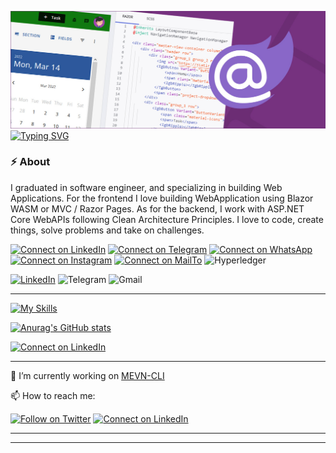 ![Header](./BlazorBanner.png)
[![Typing SVG](https://readme-typing-svg.demolab.com?font=Satisfy&weight=500&size=53&pause=1000&color=AF83FF&background=76327F&center=true&vCenter=true&width=1140&height=100&lines=%F0%9F%91%8B+Hi+there%2C+I'm+Morteza+Farhadi)](https://git.io/typing-svg)

### :zap: About

<!--START_SECTION:activity-->
I graduated in software engineer, and specializing in building Web Applications. 
For the frontend I love building WebApplication using Blazor WASM or MVC / Razor Pages. 
As for the backend, I work with ASP.NET Core WebAPIs following Clean Architecture Principles.
I love to code, create things, solve problems and take on challenges.
<!--END_SECTION:activity-->

[![Connect on LinkedIn](https://img.shields.io/badge/--linkedin?label=LinkedIn&logo=LinkedIn&style=social)](https://www.linkedin.com/in/jamesgeorge007)
[![Connect on Telegram](https://img.shields.io/badge/--telegram?label=Telegram&logo=Telegram&style=social)](https://www.linkedin.com/in/jamesgeorge007)
[![Connect on WhatsApp](https://img.shields.io/badge/--whatsapp?label=WhatsApp&logo=WhatsApp&style=social)](https://www.linkedin.com/in/jamesgeorge007)
[![Connect on Instagram](https://img.shields.io/badge/--whatsapp?label=Instagram&logo=Instagram&style=social)](https://www.linkedin.com/in/jamesgeorge007)
[![Connect on MailTo](https://img.shields.io/badge/--mail?label=Gmail&logo=mailto&style=social)](https://www.linkedin.com/in/jamesgeorge007)
![Hyperledger](https://img.shields.io/badge/hyperledger-2F3134?style=for-the-badge&logo=hyperledger&logoColor=white)

[![LinkedIn](https://img.shields.io/badge/linkedin-%230077B5.svg?style=for-the-badge&logo=linkedin&logoColor=white)](https://github.com/Farhadi-Morteza)
![Telegram](https://img.shields.io/badge/Telegram-2CA5E0?style=for-the-badge&logo=telegram&logoColor=white)
![Gmail](https://img.shields.io/badge/Gmail-D14836?style=for-the-badge&logo=gmail&logoColor=white)

---

[![My Skills](https://skillicons.dev/icons?i=js,html,css,wasm)](https://skillicons.dev)

[![Anurag's GitHub stats](https://github-readme-stats.vercel.app/api?username=Farhadi-Morteza)](https://github.com/anuraghazra/github-readme-stats)

[![Connect on LinkedIn](https://img.shields.io/badge/--linkedin?label=LinkedIn&logo=LinkedIn&style=social)](https://www.linkedin.com/in/jamesgeorge007)

---



🔭 I’m currently working on [MEVN-CLI](https://github.com/madlabsinc/mevn-cli)

📫 How to reach me:

[![Follow on Twitter](https://img.shields.io/badge/--twitter?label=Twitter&logo=Twitter&style=social)](https://twitter.com/james_madhacks) 
[![Connect on LinkedIn](https://img.shields.io/badge/--linkedin?label=LinkedIn&logo=LinkedIn&style=social)](https://www.linkedin.com/in/jamesgeorge007)

---



---

<!--
**jamesgeorge007/jamesgeorge007** is a ✨ _special_ ✨ repository because its `README.md` (this file) appears on your GitHub profile.

Here are some ideas to get you started:

- 🌱 I’m currently learning ...
- 👯 I’m looking to collaborate on ...
- 🤔 I’m looking for help with ...
- 💬 Ask me about ...
- 😄 Pronouns: ...
- ⚡ Fun fact: ...
-->

<!---
Farhadi-Morteza/Farhadi-Morteza is a ✨ special ✨ repository because its `README.md` (this file) appears on your GitHub profile.
You can click the Preview link to take a look at your changes.
--->
